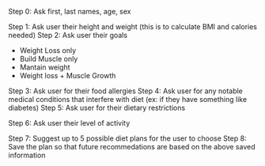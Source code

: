 Step 0: Ask first, last names, age, sex

Step 1: Ask user their height and weight (this is to calculate BMI and calories needed)
Step 2: Ask user their goals
- Weight Loss only
- Build Muscle only
- Mantain weight
- Weight loss + Muscle Growth

Step 3: Ask user for their food allergies
Step 4: Ask user for any notable medical conditions that interfere with diet (ex: if they have something like diabetes)
Step 5: Ask user for their dietary restrictions

Step 6: Ask user their level of activity


Step 7: Suggest up to 5 possible diet plans for the user to choose
Step 8: Save the plan so that future recommedations are based on the above saved information

